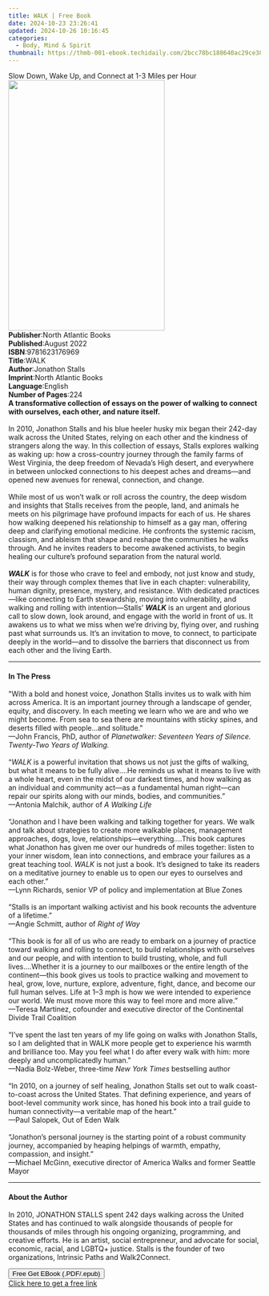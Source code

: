 ```yaml
---
title: WALK | Free Book
date: 2024-10-23 23:26:41
updated: 2024-10-26 10:16:45
categories:
  - Body, Mind & Spirit
thumbnail: https://thmb-001-ebook.techidaily.com/2bcc78bc188640ac29ce387d77d8387cff8246a2e6513fca3593e6125e467021.jpg
---
```

<main id="book-container">
  <div class="flex flex-col">
    <div class="book-brief flex-1 py-6 px-4 sm:p-6 md:py-10 md:px-8">
      <!-- brief-->
      <div class="book-brief-main">
        Slow Down, Wake Up, and Connect at 1-3 Miles per Hour
      </div>
    </div>
    <div
      class="book-meta-info flex-1 grid gap-4 col-start-1 col-end-3 row-start-1 sm:mb-6 sm:grid-cols-4 lg:gap-6 lg:col-start-2 lg:row-end-6 lg:row-span-6 lg:mb-0"
    >
      <div
        class="book-meta-info-left place-content-center mt-4 p-4 text-sm leading-6 col-start-2 col-span-2 dark:text-slate-400"
      >
        <img
          class="w-full h-500 object-cover rounded-lg sm:h-255 sm:col-span-2 lg:col-span-full"
          src="https://img-001-ebook.techidaily.com/737a08420a746ba915ef192a3a69e087630f8f775ac77f73b1a1d509662b0f27.jpg"
          alt=""
          width="312"
          height="500"
        />
      </div>
      <div
        class="book-meta-info-right mt-2 col-start-1 row-start-2 col-span-3 self-center"
      >
        <!-- meta data  -->
        <div class="flex flex-col px-4 md:px-8">
          <div class="flex-1">
            <strong>Publisher</strong>:<span class="px-2"
              >North Atlantic Books</span
            >
          </div>
          <div class="flex-1">
            <strong>Published</strong>:<span class="px-2">August 2022</span>
          </div>
          <div class="flex-1">
            <strong>ISBN</strong>:<span class="px-2">9781623176969</span>
          </div>
          <div class="flex-1">
            <strong>Title</strong>:<span class="px-2">WALK</span>
          </div>
          <div class="flex-1">
            <strong>Author</strong>:<span class="px-2">Jonathon Stalls</span>
          </div>
          <div class="flex-1">
            <strong>Imprint</strong>:<span class="px-2"
              >North Atlantic Books</span
            >
          </div>
          <div class="flex-1">
            <strong>Language</strong>:<span class="px-2">English</span>
          </div>
          <div class="flex-1">
            <strong>Number of Pages</strong>:<span class="px-2">224</span>
          </div>
        </div>
      </div>
    </div>
    <div class="book-description flex-1 py-6 px-4 sm:p-6 md:py-10 md:px-8">
      <div class="book-description-main">
        <div accordion-content="" id="description">
          <b
            >A transformative collection of essays on the power of walking to
            connect with ourselves, each other, and nature itself.</b
          ><br /><br />In 2010, Jonathon Stalls and his blue heeler husky mix
          began their 242-day walk across the United States, relying on each
          other and the kindness of strangers along the way. In this collection
          of essays, Stalls explores walking as waking up: how a cross-country
          journey through the family farms of West Virginia, the deep freedom of
          Nevada’s High desert, and everywhere in between unlocked connections
          to his deepest aches and dreams—and opened new avenues for renewal,
          connection, and change.<br /><br />While most of us won’t walk or roll
          across the country, the deep wisdom and insights that Stalls receives
          from the people, land, and animals he meets on his pilgrimage have
          profound impacts for each of us. He shares how walking deepened his
          relationship to himself as a gay man, offering deep and clarifying
          emotional medicine. He confronts the systemic racism, classism, and
          ableism that shape and reshape the communities he walks through. And
          he invites readers to become awakened activists, to begin healing our
          culture’s profound separation from the natural world.<br /><br /><b
            ><i>WALK</i></b
          >
          is for those who crave to feel and embody, not just know and study,
          their way through complex themes that live in each chapter:
          vulnerability, human dignity, presence, mystery, and resistance. With
          dedicated practices—like connecting to Earth stewardship, moving into
          vulnerability, and walking and rolling with intention—Stalls’
          <b><i>WALK</i></b> is an urgent and glorious call to slow down, look
          around, and engage with the world in front of us. It awakens us to
          what we miss when we’re driving by, flying over, and rushing past what
          surrounds us. It’s an invitation to move, to connect, to participate
          deeply in the world—and to dissolve the barriers that disconnect us
          from each other and the living Earth.
        </div>
        <div class="accordion-fader"></div>
      </div>
    </div>
    <div class="book-excerpts flex-1 py-6 px-4 sm:p-6 md:py-10 md:px-8">
      <!-- excerpts-->
      <div class="book-excerpts-main">
        <hr />
        <h4 class="placeholder placeholder-heading">
          <span>In The Press</span>
        </h4>
        <p>
          "With a bold and honest voice, Jonathon Stalls invites us to walk with
          him across America. It is an important journey through a landscape of
          gender, equity, and discovery. In each meeting we learn who we are and
          who we might become. From sea to sea there are mountains with sticky
          spines, and deserts filled with people…and solitude."<br />—John
          Francis, PhD, author of
          <i
            >Planetwalker: Seventeen Years of Silence. Twenty-Two Years of
            Walking.</i
          ><br /><br />“<i>WALK</i> is a powerful invitation that shows us not
          just the gifts of walking, but what it means to be fully alive....He
          reminds us what it means to live with a whole heart, even in the midst
          of our darkest times, and how walking as an individual and community
          act—as a fundamental human right—can repair our spirits along with our
          minds, bodies, and communities.”<br />—Antonia Malchik, author of
          <i>A Walking Life</i><br /><br />“Jonathon and I have been walking and
          talking together for years. We walk and talk about strategies to
          create more walkable places, management approaches, dogs, love,
          relationships—everything....This book captures what Jonathon has given
          me over our hundreds of miles together: listen to your inner wisdom,
          lean into connections, and embrace your failures as a great teaching
          tool. <i>WALK</i> is not just a book. It’s designed to take its
          readers on a meditative journey to enable us to open our eyes to
          ourselves and each other.”<br />—Lynn Richards, senior VP of policy
          and implementation at Blue Zones<br /><br />“Stalls is an important
          walking activist and his book recounts the adventure of a
          lifetime.”<br />—Angie Schmitt, author of <i>Right of Way</i
          ><br /><br />“This book is for all of us who are ready to embark on a
          journey of practice toward walking and rolling to connect, to build
          relationships with ourselves and our people, and with intention to
          build trusting, whole, and full lives....Whether it is a journey to
          our mailboxes or the entire length of the continent—this book gives us
          tools to practice walking and movement to heal, grow, love, nurture,
          explore, adventure, fight, dance, and become our full human selves.
          Life at 1–3 mph is how we were intended to experience our world. We
          must move more this way to feel more and more alive.”<br />—Teresa
          Martinez, cofounder and executive director of the Continental Divide
          Trail Coalition<br /><br />“I’ve spent the last ten years of my life
          going on walks with Jonathon Stalls, so I am delighted that in WALK
          more people get to experience his warmth and brilliance too. May you
          feel what I do after every walk with him: more deeply and
          uncomplicatedly human.”<br />—Nadia Bolz-Weber, three-time
          <i>New York Times</i> bestselling author<br /><br />“In 2010, on a
          journey of self healing, Jonathon Stalls set out to walk
          coast-to-coast across the United States. That defining experience, and
          years of boot-level community work since, has honed his book into a
          trail guide to human connectivity—a veritable map of the heart.”<br />—Paul
          Salopek, Out of Eden Walk<br /><br />“Jonathon’s personal journey is
          the starting point of a robust community journey, accompanied by
          heaping helpings of warmth, empathy, compassion, and insight.”<br />—Michael
          McGinn, executive director of America Walks and former Seattle Mayor
        </p>
      </div>
    </div>
    <div class="book-about-author flex-1 py-6 px-4 sm:p-6 md:py-10 md:px-8">
      <!-- about author-->
      <div class="book-main-author-main">
        <hr />
        <h4 class="placeholder placeholder-heading">
          <span>About the Author</span>
        </h4>
        <p>
          In 2010, JONATHON STALLS&nbsp;spent 242 days walking across the United
          States and has continued to walk alongside thousands of people for
          thousands of miles through his ongoing organizing, programming, and
          creative efforts. He is an artist, social entrepreneur, and advocate
          for social, economic, racial, and LGBTQ+ justice. Stalls is the
          founder of two organizations, Intrinsic Paths and Walk2Connect.
        </p>
      </div>
    </div>
    <div class="book-free-get flex-1 py-6 px-4 sm:p-6 md:py-10 md:px-8">
      <button
        id="btn-free-get"
        class="bg-blue-500 hover:bg-blue-700 text-white font-bold py-2 px-4 rounded"
      >
        Free Get EBook (.PDF/.epub)
      </button>
      <div id="countdown-display" class="px-2 text-lg mt-2"></div>
      <a
        id="free-link"
        class="hidden bg-blue-500 hover:bg-blue-700 text-white font-bold py-2 px-4 rounded"
        href="https://www.ebooks.com/en-us/book/210415786/walk/jonathon-stalls/"
        target="_blank"
        >Click here to get a free link</a
      >
    </div>
    <script>
      let countdownTime = 0;
      let countdownInterval = null;
      document
        .getElementById('btn-free-get')
        .addEventListener('click', startCountdown);
      function startCountdown() {
        countdownTime = new Date().getTime() + 60000 * 3;
        countdownInterval = setInterval(updateCountdown, 1000);
        document.getElementById('btn-free-get').disabled = true;
        document
          .getElementById('btn-free-get')
          .classList.add('bg-gray-500', 'cursor-not-allowed');
      }
      function updateCountdown() {
        let currentTime = new Date().getTime();
        let timeLeft = countdownTime - currentTime;
        let secondsLeft = Math.floor(timeLeft / 1000);
        document.getElementById('countdown-display').innerHTML =
          `Remaining time: ${secondsLeft} seconds.`;
        if (secondsLeft <= 0) {
          clearInterval(countdownInterval);
          document.getElementById('btn-free-get').classList.add('hidden');
          document.getElementById('free-link').classList.remove('hidden');
          document.getElementById('countdown-display').innerHTML = '';
        }
      }
    </script>
  </div>
</main>
